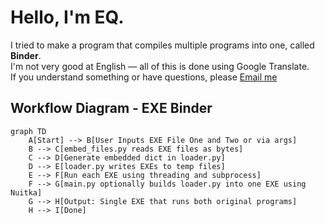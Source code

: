 # Hello, I'm EQ.

I tried to make a program that compiles multiple programs into one, called **Binder**.  
I'm not very good at English — all of this is done using Google Translate.  
If you understand something or have questions, please [Email me](mailto:dexedusd@gmail.com)

## Workflow Diagram - EXE Binder

```mermaid
graph TD
    A[Start] --> B[User Inputs EXE File One and Two or via args]
    B --> C[embed_files.py reads EXE files as bytes]
    C --> D[Generate embedded dict in loader.py]
    D --> E[loader.py writes EXEs to temp files]
    E --> F[Run each EXE using threading and subprocess]
    F --> G[main.py optionally builds loader.py into one EXE using Nuitka]
    G --> H[Output: Single EXE that runs both original programs]
    H --> I[Done]
    
